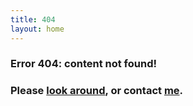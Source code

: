 ```yaml
---
title: 404
layout: home
---
```


### **Error 404: content not found!** 

### **Please [look around](/), or contact [me](mailto:sixingfeng@gmail.com "Xingfeng's email").**